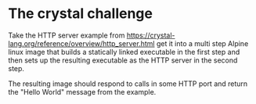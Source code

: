 # The crystal challenge

Take the HTTP server example from https://crystal-lang.org/reference/overview/http_server.html get it into a multi step Alpine linux image that builds a statically linked executable in the first step and then sets up the resulting executable as the HTTP server in the second step.

The resulting image should respond to calls in some HTTP port and return the "Hello World" message from the example.
